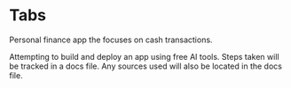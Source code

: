 # Tabs
Personal finance app the focuses on cash transactions. 

Attempting to build and deploy an app using free AI tools. 
Steps taken will be tracked in a docs file. 
Any sources used will also be located in the docs file.

